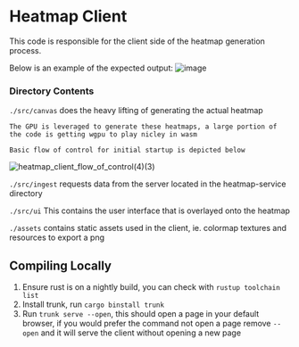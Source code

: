 # Heatmap Client

This code is responsible for the client side of the heatmap generation process. 

Below is an example of the expected output:
![image](https://github.com/user-attachments/assets/3c5ba516-bef1-420a-ab6b-3f815cc3ee97)


### Directory Contents
`./src/canvas` does the heavy lifting of generating the actual heatmap 
    
    The GPU is leveraged to generate these heatmaps, a large portion of the code is getting wgpu to play nicley in wasm

    Basic flow of control for initial startup is depicted below
![heatmap_client_flow_of_control(4)(3)](https://github.com/user-attachments/assets/799ecdba-9f0a-4383-b056-747497c42bf0)

`./src/ingest` requests data from the server located in the heatmap-service directory

`./src/ui` This contains the user interface that is overlayed onto the heatmap

`./assets` contains static assets used in the client, ie. colormap textures and resources to export a png

## Compiling Locally
1. Ensure rust is on a nightly build, you can check with `rustup toolchain list`
2. Install trunk, run `cargo binstall trunk`
3. Run `trunk serve --open`, this should open a page in your default browser, if you would prefer the command not open a page remove `--open` and it will serve the client without opening a new page

